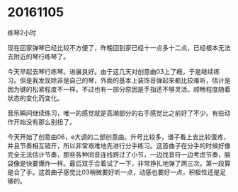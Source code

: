 # 20161105

练琴2小时

现在回家弹琴已经比较不方便了，昨晚回到家已经十一点多十二点，已经根本无法去附近的琴行练琴了。

今天早起去琴行练琴。进展良好。由于这几天对创意曲03上了瘾，于是继续练习。但是我发现除非是自己的琴，外面的基本上装饰音弹起来都比较难听，估计是因为键的松紧程度不一样。不过也有一部分原因是手指还不够灵活。顺畅程度随着状态的变化而变化。

音乐瞬间继续练习，唯一的感觉就是高潮部分的右手感觉比之前好了不少。有些动作开始没有那么别扭了。

今天开始了创意曲06，e大调的二部创意曲。升号比较多，谱子看上去比较蛋疼，并且节奏相互错开，所以非常艰难地先进行分手练习。这首曲子在分手的时候好像完全无法估计节奏，那些各种同音连线跨过了小节，一边找音符一边考虑节奏，脑袋像是快要爆炸一样。最后双手合着试了一下，非常挣扎地弹了两三次。第一段算是合了手。这首曲子感觉比03稍微要好听一点，动感也要好一点，积极性还是足够的。

